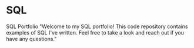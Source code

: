 # SQL
SQL Portfolio "Welcome to my SQL portfolio! This code repository contains examples of SQL I've written. Feel free to take a look and reach out if you have any questions."
